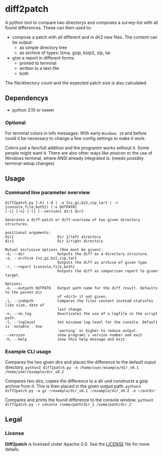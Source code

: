 # diff2patch
A python tool to compare two directorys and composes a survey-list with all found
differences. These can then used to:
- compose a patch with all different and in dir2 new files. The content can be output:
  - as simple directory tree
  - as archive of types: lzma, gzip, bzip2, zip, tar
- give a report in different forms:
  - printed to terminal
  - written to a text-file
  - both

The file/directory count and the expected patch size is also calculated. 

## Dependencys
- python 3.10 or newer
### Optional
For terminal colors in info messages: With early `Windows 10` and before could it be
necessary to change a few config settings to make it work.

Colors just a fancfull addition and the programm works without it. Some people might want
it. There are also other ways like _ansicon_ or the use of Windows terminal, where ANSI
already integrated is. (needs possibly terminal-setup changes)

## Usage
### Command line parameter overview
```
diff2patch.py [-h] (-d | -a {xz,gz,bz2,zip,tar} | -r {console,file,both}) [-o OUTPATH]
[-i] [-n] [-l] [--version] dir1 dir2

Generates a diff-patch or diff-overview of two given directory structures.

positional arguments:
dir1                    Dir 1/left directory
dir2                    Dir 2/right directory

Mutual exclusive options (One must be given):
-d, --dir               Outputs the diff as a directory structure.
-a, --archive {xz,gz,bz2,zip,tar}
                        Outputs the diff as archive of given type.
-r, --report {console,file,both}
                        Outputs the diff as comparison report to given target.

Options:
-o, --outpath OUTPATH   Output path name for the diff result. Defaults to the parent dir
                        of <dir2> if not given.
-i, --indepth           Compares the files content instead statinfos like size, date of
                        last change.
-n, --no_log            Deactivates the use of a logfile in the script path.
-l, --loglevel          Set minimum log-level for the console. Default is `notable`. Use
                        `warning` or higher to reduce output.         
--version               show program\'s version number and exit
-h, --help              show this help message and exit
```


### Example CLI usage
Compares the two given dirs and places the difference to the default ouput directory.
`python3 diff2patch.py -d /home/user/example/dir_v0.1 /home/user/example/dir_v0.2`

Compares two dirs, copies the difference to a dir und constructs a gzip archive from
it. This is then placed in the given output path.
`python3 diff2patch.py -a gz ~/example/dir_v0.1 ~/example/dir_v0.2 -o ~/outdir`

Compares and prints the found difference to the console window.
`python3 diff2patch.py -r console /some/path/dir_1 /some/path/dir_2`

<!-- ### Motivation -->

## Legal
### License

__Diff2patch__ is licensed under Apache-2.0. See the [LICENSE](LICENSE) file for more
details.